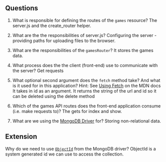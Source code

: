 ## Questions

1. What is responsible for defining the routes of the `games` resource?
The server.js and the create_router helper.

2. What are the the responsibilities of server.js?
Configuring the server - providing paths for uploading files to the browser.

3. What are the responsibilities of the `gamesRouter`?
It stores the games data.

4. What process does the the client (front-end) use to communicate with the server?
Get requests

5. What optional second argument does the `fetch` method take? And what is it used for in this application? Hint: See [Using Fetch](https://developer.mozilla.org/en-US/docs/Web/API/Fetch_API/Using_Fetch) on the MDN docs
It takes in id as an argument. It returns the string of the url and id so it can be deleted using the delete method

6. Which of the games API routes does the front-end application consume (i.e. make requests to)?
The gets for index and show.

7. What are we using the [MongoDB Driver](http://mongodb.github.io/node-mongodb-native/) for?
Storing non-relational data.

## Extension

Why do we need to use [`ObjectId`](https://mongodb.github.io/node-mongodb-native/api-bson-generated/objectid.html) from the MongoDB driver?
ObjectId is a system generated id we can use to access the collection.
